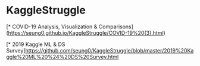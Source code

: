 # KaggleStruggle
[* COVID-19 Analysis, Visualization & Comparisons] (https://seung0.github.io/KaggleStruggle/COVID-19%20(3).html)


[* 2019 Kaggle ML & DS Survey]https://github.com/seung0/KaggleStruggle/blob/master/2019%20Kaggle%20ML%20%24%20DS%20Survey.html
